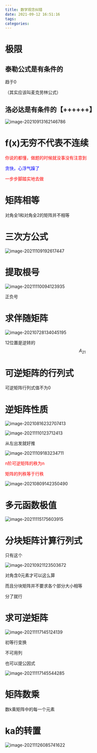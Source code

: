 ```yaml
---
title: 数学观念纠错
date: 2021-09-12 16:51:16
tags:
categories:
---
```




# 极限



## 泰勒公式是有条件的

趋于0

（其实应该叫麦克劳林公式）



## 洛必达是有条件的【++++++】

![image-20210913162146786](https://gitee.com/simple_one1/pic/raw/master/image-20210913162146786.png)

# f(x)无穷不代表不连续

<font color=red>你说的都懂，做题的时候就没事没有注意到</font>

<font color=blue>贪快，心浮气躁了</font>

<font color=red>一步步脚踏实地去做</font>



# 矩阵相等

对角全1和对角全2的矩阵并不相等



# 三次方公式

![image-20211109192617447](https://gitee.com/simple_one1/pic/raw/master/image-20211109192617447.png)



# 提取根号

![image-20211110094123935](https://gitee.com/simple_one1/pic/raw/master/image-20211110094123935.png)

正负号



# 求伴随矩阵

![image-20210728134045195](https://gitee.com/simple_one1/pic/raw/master/image-20210728134045195.png)

12位置是逆转的$$A_{21}$$



# 可逆矩阵的行列式

可逆矩阵行列式值不为0



# 逆矩阵性质

![image-20210816232707413](https://gitee.com/simple_one1/pic/raw/master/image-20210816232707413.png)

![image-20211110123712413](https://gitee.com/simple_one1/pic/raw/master/image-20211110123712413.png)

从左出发就好推

![image-20211109183234711](https://gitee.com/simple_one1/pic/raw/master/image-20211109183234711.png)



<font color=red>n阶可逆矩阵的秩为n</font>

<font color=red>矩阵的列秩等于行秩</font>

![image-20210809142350490](https://gitee.com/simple_one1/pic/raw/master/image-20210809142350490.png)





# 多元函数极值

![image-20211115175603915](https://gitee.com/simple_one1/pic/raw/master/image-20211115175603915.png)





# 分块矩阵计算行列式

只有这个

![image-20210921123503672](https://gitee.com/simple_one1/pic/raw/master/image-20210921123503672.png)

对角含0元素才可以这么算

而且分块矩阵并不要求各个部分大小相等

分了就行



# 求可逆矩阵

![image-20211117145124139](https://gitee.com/simple_one1/pic/raw/master/image-20211117145124139.png)

初等行变换

不可用列

也可以提公因式

![image-20211117145544285](https://gitee.com/simple_one1/pic/raw/master/image-20211117145544285.png)



# 矩阵数乘

数k乘矩阵中的每一个元素



# ka的转置

![image-20211126085741622](https://gitee.com/simple_one1/pic/raw/master/image-20211126085741622.png)